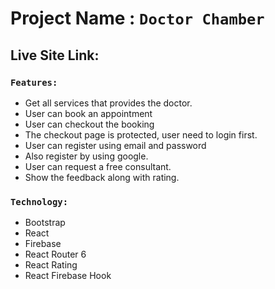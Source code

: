# Project Name : `Doctor Chamber`



## Live Site Link: 



### `Features:`

- Get all services that provides the doctor.
- User can book an appointment
- User can checkout the booking
- The checkout page is protected, user need to login first.
- User can register using email and password
- Also register by using google.
- User can request a free consultant.
- Show the feedback along with rating.



### `Technology:`

- Bootstrap
- React
- Firebase
- React Router 6
- React Rating
- React Firebase Hook